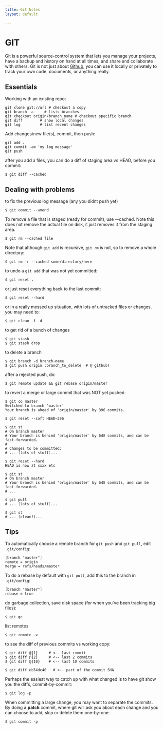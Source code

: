 ```yaml
---
title: Git Notes
layout: default

---
```


# GIT

Git is a powerful source-control system that lets you manage your projects, have a backup and history on hand at all times, and share and collaborate with others. Git is not just about [Github](http://github.com), you can use it locally or privately to track your own code, documents, or anything really.

## Essentials

Working with an existing repo:

    git clone git://url # checkout a copy
    git branch -a     # lists branches  
    git checkout origin/branch_name # checkout specific branch
    git diff        # show local changes
    git log         # list recent changes

Add changes/new file(s), commit, then push:

    git add .
    git commit -am 'my log message'
    git push

after you add a files, you can do a diff of staging area vs HEAD, before you commit:

    $ git diff --cached


## Dealing with problems

to fix the previous log message (any you didnt push yet)
  
    $ git commit --amend

To remove a file that is staged (ready for commit), use --cached. Note this does not remove the actual file on disk, it just removes it from the staging area.

    $ git rm --cached file

Note that although `git add` is recursive, `git rm` is not, so to remove a whole directory:

    $ git rm -r --cached some/directory/here

to undo a `git add` that was not yet committed:
  
    $ git reset .

or just reset everything back to the last commit:

    $ git reset --hard

or in a really messed up situation, with lots of untracked files or changes, you may need to:

    $ git clean -f -d

to get rid of a bunch of changes

    $ git stash
    $ git stash drop

to delete a branch

    $ git branch -d branch-name
    $ git push origin :branch_to_delete  # @ github!

after a rejected push, do:

    $ git remote update && git rebase origin/master

to revert a merge or large commit that was NOT yet pushed:

    $ git co master
    Switched to branch 'master'
    Your branch is ahead of 'origin/master' by 396 commits.
    
    $ git reset --soft HEAD~396
    
    $ git st
    # On branch master
    # Your branch is behind 'origin/master' by 648 commits, and can be fast-forwarded.
    #
    # Changes to be committed:
    # ... (lots of stuff)...
    
    $ git reset --hard
    HEAD is now at xxxx etc

    $ git st
    # On branch master
    # Your branch is behind 'origin/master' by 648 commits, and can be fast-forwarded.
    # ...
    
    $ git pull
    # ... (lots of stuff)...
    
    $ git st
    # ... (clean!)...
    
## Tips

To automatically choose a remote branch for `git push` and `git pull`, edit `.git/config`:

    [branch "master"]
    remote = origin
    merge = refs/heads/master

To do a rebase by default with `git pull`, add this to the branch in `.git/config`:

    [branch "master"]
    rebase = true

do garbage collection, save disk space (for when you've been tracking big files):

    $ git gc

list remotes

    $ git remote -v

to see the diff of previous commits vs working copy:

    $ git diff @{1}     # <-- last commit
    $ git diff @{2}     # <-- last 2 commits  
    $ git diff @{10}    # <-- last 10 commits 

    $ git diff eb54dc40   # <-- part of the commit SHA 

Perhaps the easiest way to catch up with what changed is to have git show you the diffs, commit-by-commit:

    $ git log -p

When committing a large change, you may want to separate the commits. By doing a **patch** commit, where git will ask you about each change and you can choose to add, skip or delete them one-by-one:

    $ git commit -p
